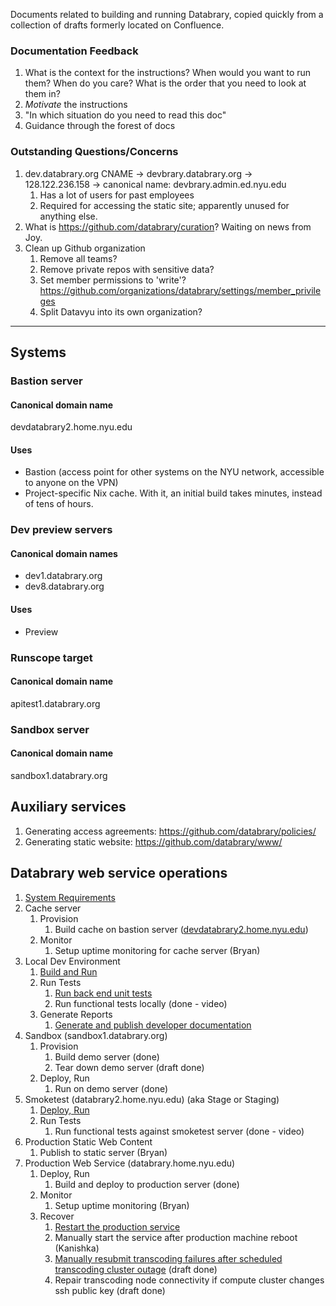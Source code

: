 Documents related to building and running Databrary, copied quickly from a
collection of drafts formerly located on Confluence.

### Documentation Feedback
1. What is the context for the instructions? When would you want to
   run them? When do you care? What is the order that you need to
   look at them in?
2. *Motivate* the instructions
3. "In which situation do you need to read this doc"
4. Guidance through the forest of docs

###  Outstanding Questions/Concerns
1. dev.databrary.org CNAME → devbrary.databrary.org →
    128.122.236.158 → canonical name: devbrary.admin.ed.nyu.edu
    1. Has a lot of users for past employees
    2. Required for accessing the static site; apparently unused for anything
       else.
1. What is https://github.com/databrary/curation? Waiting on news from Joy.
1. Clean up Github organization
    1. Remove all teams?
    1. Remove private repos with sensitive data?
    1. Set member permissions to 'write'?
       https://github.com/organizations/databrary/settings/member_privileges
    1. Split Datavyu into its own organization?

-------

## Systems

### Bastion server
#### Canonical domain name
devdatabrary2.home.nyu.edu
#### Uses
* Bastion (access point for other systems on the NYU network, accessible to
  anyone on the VPN)
* Project-specific Nix cache. With it, an initial build takes minutes, instead
  of tens of hours.

### Dev preview servers
#### Canonical domain names
* dev1.databrary.org
* dev8.databrary.org
#### Uses
* Preview
### Runscope target
#### Canonical domain name
apitest1.databrary.org


### Sandbox server
#### Canonical domain name
sandbox1.databrary.org



## Auxiliary services

1. Generating access agreements: https://github.com/databrary/policies/
1. Generating static website: https://github.com/databrary/www/

## Databrary web service operations

1.  [System Requirements](System-Requirements.md)
1.  Cache server
    1.  Provision
        1.  Build cache on bastion server
            ([devdatabrary2.home.nyu.edu](http://devdatabrary2.home.nyu.edu))
    1.  Monitor
        1.  Setup uptime monitoring for cache server (Bryan)
1.  Local Dev Environment
    1.  [Build and Run](Local-Dev-Environment/Build-and-Run.md)
    1.  Run Tests
        1.  [Run back end unit tests](Running-Tests.md)
        1.  Run functional tests locally (done - video)
    1.  Generate Reports
        1.  [Generate and publish developer documentation](Update-Github-Pages.md)
1.  Sandbox (sandbox1.databrary.org)
    1.  Provision
        1.  Build demo server (done)
        2.  Tear down demo server (draft done)
    2.  Deploy, Run
        1.  Run on demo server (done)
1. Smoketest (databrary2.home.nyu.edu) (aka Stage or Staging)
    1.  [Deploy, Run](Smoketest-and-Prod--Build-and-Run.md)
    2.  Run Tests
        1.  Run functional tests against smoketest server (done - video)
1. Production Static Web Content
    1.  Publish to static server (Bryan)
1. Production Web Service (databrary.home.nyu.edu)
    1.  Deploy, Run
        1.  Build and deploy to production server (done)
    2.  Monitor
        1.  Setup uptime monitoring (Bryan)
    3.  Recover
        1.  [Restart the production service](Restart-the-production-service.md)
        2.  Manually start the service after production machine reboot (Kanishka)
        3.  [Manually resubmit transcoding failures after scheduled
            transcoding cluster
            outage](https://github.com/databrary/databrary-incubator/blob/master/prototype-reports/clusterOutageJobs.sql)
            (draft done)
        4.  Repair transcoding node connectivity if compute cluster
            changes ssh public key (draft done)
